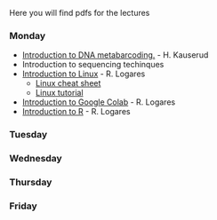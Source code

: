 Here you will find pdfs for the lectures

### Monday
- [Introduction to DNA metabarcoding.](../Lectures/Lecture_pdfs/Intro_lecture.pdf) - H. Kauserud
- Introduction to sequencing techinques
- [Introduction to Linux](../Lectures/Intro.to.unix/intro.to.unix.pdf) - R. Logares
  - [Linux cheat sheet](../Lectures/Intro.to.unix/Unix_cheat_sheet.pdf)
  - [Linux tutorial](../Lectures/Intro.to.unix/unix.commands.and.tutorial.txt)
- [Introduction to Google Colab](../Lectures/Intro.to.colab/Intro.to.google.colab.pdf) - R. Logares
- [Introduction to R](../Lectures/intro.to.R/intro.to.R.pdf) - R. Logares
### Tuesday
### Wednesday
### Thursday
### Friday
